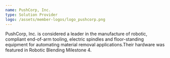 ```yaml
---
name: PushCorp, Inc.
type: Solution Provider
logo: /assets/member-logos/logo_pushcorp.png
---
```

PushCorp, Inc. is considered a leader in the manufacture of robotic, compliant end-of-arm tooling, electric spindles and floor-standing equipment for automating material removal applications.Their hardware was featured in Robotic Blending Milestone 4.